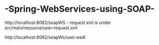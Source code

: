 # -Spring-WebServices-using-SOAP-
http://localhost:8082/soapWS - request xml is under src/main/resource/user-request.xml

http://localhost:8082/soapWs/user.wsdl
